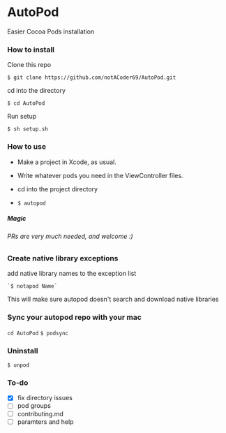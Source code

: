 # AutoPod
Easier Cocoa Pods installation

### How to install
Clone this repo

`$ git clone https://github.com/notACoder69/AutoPod.git`
 
 cd into the directory
 
 `$ cd AutoPod`

Run setup

`$ sh setup.sh`


### How to use

  * Make a project in Xcode, as usual.
  
  * Write whatever pods you need in the ViewController files.
  
  * cd into the project directory
  
  *  `$ autopod`  

##### Magic
###### PRs are very much needed, and welcome :)

### Create native library exceptions
add native library names to the exception list

    `$ notapod Name`
    
This will make sure autopod doesn't search and download native libraries

### Sync your autopod repo with your mac

`cd AutoPod`
`$ podsync`


### Uninstall

`$ unpod`


### To-do
 - [x] fix directory issues
 - [ ] pod groups
 - [ ] contributing.md
 - [ ] paramters and help
